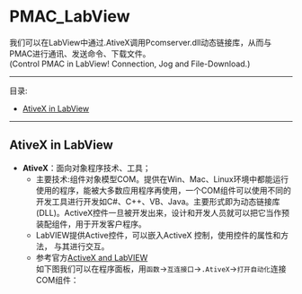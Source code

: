 # PMAC_LabView
我们可以在LabView中通过.AtiveX调用Pcomserver.dll动态链接库，从而与PMAC进行通讯、发送命令、下载文件。  
(Control PMAC in LabView! Connection, Jog and File-Download.)  

---  
目录:
- [AtiveX in LabView](#ativex-in-labview)  

---
## AtiveX in LabView
- **AtiveX**：面向对象程序技术、工具；
  - 主要技术:组件对象模型COM。提供在Win、Mac、Linux环境中都能运行使用的程序，能被大多数应用程序再使用，一个COM组件可以使用不同的开发工具进行开发如C#、C++、VB、Java。主要形式即为动态链接库(DLL)。ActiveX控件一旦被开发出来，设计和开发人员就可以把它当作预装配组件，用于开发客户程序。
  - LabVIEW提供Active控件，可以嵌入ActiveX 控制，使用控件的属性和方法， 与其进行交互。
  - 参考官方[ActiveX and LabVIEW](https://www.ni.com/zh-cn/innovations/white-papers/06/activex-and-labview.html#section-500257886)  
如下图我们可以在程序面板，用`函数`->`互连接口`->`.AtiveX`->`打开自动化`连接COM组件：
